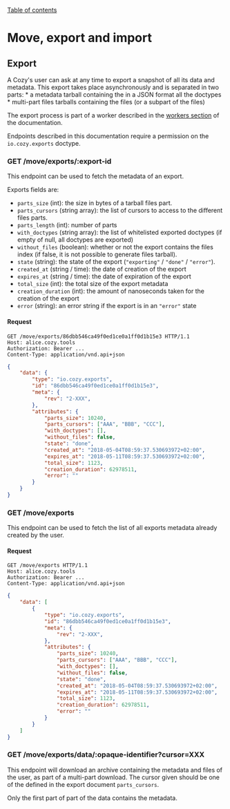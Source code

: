 [Table of contents](README.md#table-of-contents)

# Move, export and import

## Export

A Cozy's user can ask at any time to export a snapshot of all its data and
metadata. This export takes place asynchronously and is separated in two
parts:
    * a metadata tarball containing the in a JSON format all the doctypes
    * multi-part files tarballs containing the files (or a subpart of the
      files)

The export process is part of a worker described in the [workers
section](./workers.md#export) of the documentation.

Endpoints described in this documentation require a permission on the
`io.cozy.exports` doctype.

### GET /move/exports/:export-id

This endpoint can be used to fetch the metadata of an export.

Exports fields are:

* `parts_size` (int): the size in bytes of a tarball files part.
* `parts_cursors` (string array): the list of cursors to access to the
  different files parts.
* `parts_length` (int): number of parts
* `with_doctypes` (string array): the list of whitelisted exported doctypes
  (if empty of null, all doctypes are exported)
* `without_files` (boolean): whether or not the export contains the files
  index (if false, it is not possible to generate files tarball).
* `state` (string): the state of the export (`"exporting"` / `"done"` /
  `"error"`).
* `created_at` (string / time): the date of creation of the export
* `expires_at` (string / time): the date of expiration of the export
* `total_size` (int): the total size of the export metadata
* `creation_duration` (int): the amount of nanoseconds taken for the creation
  of the export
* `error` (string): an error string if the export is in an `"error"` state

#### Request

```http
GET /move/exports/86dbb546ca49f0ed1ce0a1ff0d1b15e3 HTTP/1.1
Host: alice.cozy.tools
Authorization: Bearer ...
Content-Type: application/vnd.api+json
```

```json
{
    "data": {
        "type": "io.cozy.exports",
        "id": "86dbb546ca49f0ed1ce0a1ff0d1b15e3",
        "meta": {
            "rev": "2-XXX",
        },
        "attributes": {
            "parts_size": 10240,
            "parts_cursors": ["AAA", "BBB", "CCC"],
            "with_doctypes": [],
            "without_files": false,
            "state": "done",
            "created_at": "2018-05-04T08:59:37.530693972+02:00",
            "expires_at": "2018-05-11T08:59:37.530693972+02:00",
            "total_size": 1123,
            "creation_duration": 62978511,
            "error": ""
        }
    }
}
```

### GET /move/exports

This endpoint can be used to fetch the list of all exports metadata already
created by the user.

#### Request

```http
GET /move/exports HTTP/1.1
Host: alice.cozy.tools
Authorization: Bearer ...
Content-Type: application/vnd.api+json
```

```json
{
    "data": [
        {
            "type": "io.cozy.exports",
            "id": "86dbb546ca49f0ed1ce0a1ff0d1b15e3",
            "meta": {
                "rev": "2-XXX",
            },
            "attributes": {
                "parts_size": 10240,
                "parts_cursors": ["AAA", "BBB", "CCC"],
                "with_doctypes": [],
                "without_files": false,
                "state": "done",
                "created_at": "2018-05-04T08:59:37.530693972+02:00",
                "expires_at": "2018-05-11T08:59:37.530693972+02:00",
                "total_size": 1123,
                "creation_duration": 62978511,
                "error": ""
            }
        }
    ]
}
```

### GET /move/exports/data/:opaque-identifier?cursor=XXX

This endpoint will download an archive containing the metadata and files of
the user, as part of a multi-part download. The cursor given should be one of
the defined in the export document `parts_cursors`.

Only the first part of part of the data contains the metadata.
